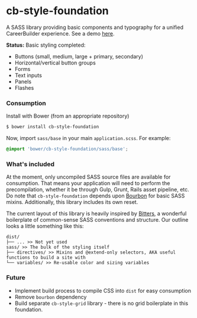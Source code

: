 # cb-style-foundation

A SASS library providing basic components and typography for a unified CareerBuilder experience. See a demo [here](https://r.careerbuilder.com/engineer-jobs-in-atlanta).

**Status:** Basic styling completed:
* Buttons (small, medium, large + primary, secondary)
* Horizontal/vertical button groups
* Forms
* Text inputs
* Panels
* Flashes

### Consumption

Install with Bower (from an appropriate repository)

```sh
$ bower install cb-style-foundation
```

Now, import `sass/base` in your main `application.scss`. For example:

```scss
@import 'bower/cb-style-foundation/sass/base';
```

### What's included

At the moment, only uncompiled SASS source files are available for consumption. That means your application will need to perform the precompilation, whether it be through Gulp, Grunt, Rails asset pipeline, etc. Do note that `cb-style-foundation` depends upon [Bourbon](http://bourbon.io/) for basic SASS mixins. Additionally, this library includes its own reset.

The current layout of this library is heavily inspired by [Bitters](http://bitters.bourbon.io/), a wonderful boilerplate of common-sense SASS conventions and structure. Our outline looks a little something like this:

```
dist/
├── ... >> Not yet used
sass/ >> The bulk of the styling itself
├── directives/ >> Mixins and @extend-only selectors, AKA useful functions to build a site with
└── variables/ >> Re-usable color and sizing variables
```

### Future

- Implement build process to compile CSS into `dist` for easy consumption
- Remove `bourbon` dependency
- Build separate `cb-style-grid` library - there is no grid boilerplate in this foundation.
